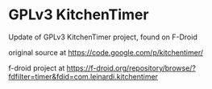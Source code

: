 # GPLv3 KitchenTimer

Update of GPLv3 KitchenTimer project, found on F-Droid

original source at https://code.google.com/p/kitchentimer/

f-droid project at https://f-droid.org/repository/browse/?fdfilter=timer&fdid=com.leinardi.kitchentimer
